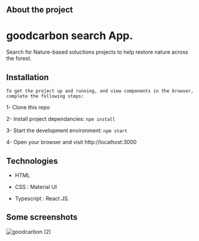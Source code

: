 ## About the project

# goodcarbon search App.

Search for Nature-based soluctions projects to help restore nature across the forest.

## Installation

`To get the project up and running, and view components in the browser, complete the following steps:`

1- Clone this repo

2- Install project dependancies: `npm install`

3- Start the development environment: `npm start`

4- Open your browser and visit http://localhost:3000


## Technologies

- HTML

- CSS : Material UI

- Typescript : React JS.

## Some screenshots

![goodcarbon (2)](https://user-images.githubusercontent.com/17381734/201226290-85b8721a-90f0-4d27-afe2-77aca229eed0.png)

